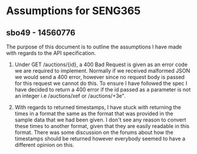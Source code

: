 # Assumptions for SENG365
## sbo49 - 14560776

The purpose of this document is to outline the assumptions I have made with regards to
the API specification.

1. Under GET /auctions/{id}, a 400 Bad Request is given as an error code we are required to implement.
Normally if we received malformed JSON we would send a 400 error, however since no request body is 
passed for this request we cannot do this. To ensure I have followed the spec I have decided to return a 400
error if the id passed as a parameter is not an integer i.e /auctions/xef or /auctions/+3e".

2. With regards to returned timestamps, I have stuck with returning the times in a format the same as
the format that was provided in the sample data that we had been given. I don't see any reason to convert these times 
to another format, given that they are easily readable in this format. There was some discussion on the forums about
how the timestamps should be returned however everybody seemed to have a different opinion on this.